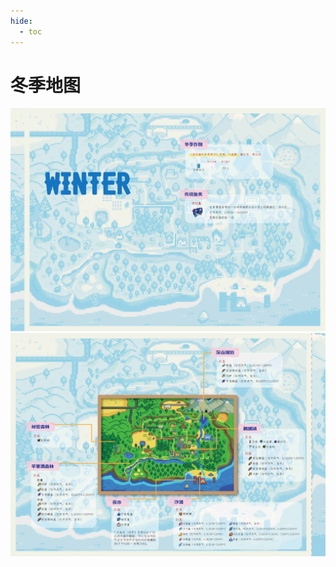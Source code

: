 ```yaml
---
hide:
  - toc
---
```

# 冬季地图

![](../assets/book_img/season_map/8.jpg)
![](../assets/book_img/season_map/7.jpg)